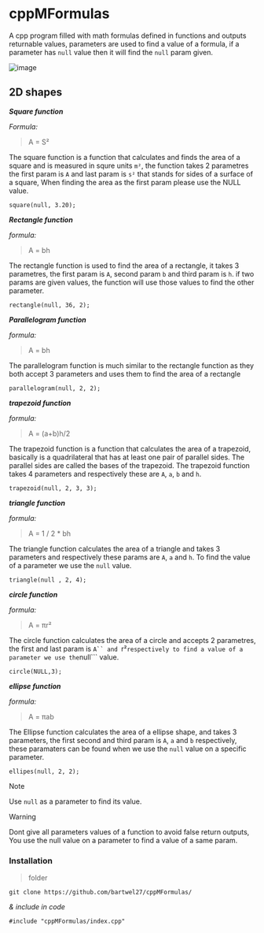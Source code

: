# cppMFormulas
A cpp program filled with math formulas defined in functions and outputs returnable values, parameters are used to find a value of a formula, if a parameter has ```null``` value then it will find the ```null``` param given.

![image](https://articles.outlier.org/_next/image?url=https%3A%2F%2Fimages.ctfassets.net%2Fkj4bmrik9d6o%2F3Rn6lXm78lGNHpOBTl2K4r%2F9fcf9eaaaf131575f56bd6a8ba29dbdc%2FNormal_Distribution_05.png&w=3840&q=75)

## 2D shapes
**_Square function_**

*Formula:*
> A = S²

The square function is a function that calculates and finds the area of a square and is measured in squre units ```m²```, the function takes 2 parametres the first param is ```A``` and last param is ```s²``` that stands for sides of a surface of a square, When finding the area as the first param please use the NULL value.
```
square(null, 3.20); 
```

**_Rectangle function_**

*formula:*
> A = bh

The rectangle function is used to find the area of a rectangle, it takes 3 parametres, the first param is ```A```, second param ```b``` and third param is ```h```. if two params are given values, the function will use those values to find the other parameter.
``` 
rectangle(null, 36, 2);
```


**_Parallelogram function_**

*formula:*
> A = bh

The parallelogram function is much similar to the rectangle function as they both accept 3 parameters and uses them to find the area of a rectangle
```
parallelogram(null, 2, 2);
```

**_trapezoid function_**

*formula:*
> A = (a+b)h/2

The trapezoid function is a function that calculates the area of a trapezoid, basically is a quadrilateral that has at least one pair of parallel sides. The parallel sides are called the bases of the trapezoid. The trapezoid function takes 4 parameters and respectively these are ```A```, ```a```, ```b``` and ```h```.
```
trapezoid(null, 2, 3, 3);
```

**_triangle function_**

*formula:*
> A = 1 / 2 * bh

The triangle function calculates the area of a triangle and takes 3 parameters and respectively these params are ```A```, ```a``` and ```h```. To find the value of a parameter we use the ```null``` value.
```
triangle(null , 2, 4);
```

**_circle function_**

*formula:*
> A = πr²

The circle function calculates the area of a circle and accepts 2 parametres, the first and last param is ```A`` and ```r²``` respectively to find a value of a parameter we use the ```null``` value.
```
circle(NULL,3);
```

**_ellipse function_**

*formula:*
> A = πab

The Ellipse function calculates the area of a ellipse shape, and takes 3 parameters, the first second and third param is ```A```, ```a``` and ```b``` respectively, these paramaters can be found when we use the ```null``` value on a specific parameter.
```
ellipes(null, 2, 2);
```





>[!NOTE]
> Use ```null``` as a parameter to find its value.

>[!WARNING]
>Dont give all parameters values of a function to avoid false return outputs, You use the null value on a parameter to find a value of a same param.



### Installation
>folder
```
git clone https://github.com/bartwel27/cppMFormulas/
```
_& include in code_

```
#include "cppMFormulas/index.cpp"
```
